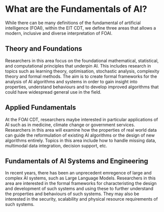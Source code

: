 # What are the Fundamentals of AI?

While there can be many definitions of the fundamental of artificial intelligence (FOAI), within the EIT CDT, we define three areas that allows a modern, inclusive and diverse interpretation of FOAI.

## Theory and Foundations  

Researchers in this area focus on the foundational mathematical, statistical, and computational principles that underpin AI. This includes research in topics such as learning theory, optimisation, stochastic analysis, complexity theory and formal methods. The aim is to create formal frameworks for the analysis of AI algorithms and systems in order to gain insight into properties, understand behaviours and to develop improved algorithms that could have widespread general use in the field.

## Applied Fundamentals  

At the FOAI CDT, researchers maybe interested in particular applications of AI such as in medicine, climate change or government services. Researchers in this area will examine how the properties of real world data can guide the reformulation of existing AI algorithms or the design of new algorithms entirely. Topics in this area include how to handle missing data, multimodal data integration, decision support, etc. 

## Fundamentals of AI Systems and Engineering  

In recent years, there has been an unprecedent emregence of large and complex AI systems, such as Large Language Models. Researchers in this area are interested in the formal frameworks for characteristing the design and development of such systems and using these to further understand the properties and behaviours of such systems. They may also be interested in the security, scalability and physical resource requirements of such systems.
